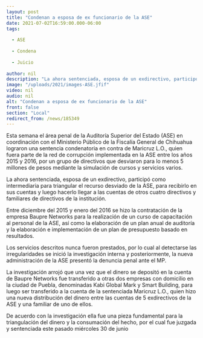 ```yaml
---
layout: post
title: "Condenan a esposa de ex funcionario de la ASE"
date: 2021-07-02T16:59:00.000-06:00
tags:
  
  - ASE
  
  - Condena
  
  - Juicio
  
author: nil
description: "La ahora sentenciada, esposa de un exdirectivo, participó como intermediaria para triangular el recurso desviado de la ASE"
image: "/uploads/2021/images-ASE.jfif"
video: nil
audio: nil
alt: "Condenan a esposa de ex funcionario de la ASE"
front: false
section: "Local"
redirect_from: /news/185349
---
```


Esta semana el área penal de la Auditoría Superior del Estado (ASE) en coordinación con el Ministerio Público de la Fiscalía General de Chihuahua lograron una sentencia condenatoria en contra de Maricruz L.O., quien fuera parte de la red de corrupción implementada en la ASE entre los años 2015 y 2016, por un grupo de directivos que desviaron para lo menos 5 millones de pesos mediante la simulación de cursos y servicios varios.

La ahora sentenciada, esposa de un exdirectivo, participó como intermediaria para triangular el recurso desviado de la ASE, para recibirlo en sus cuentas y luego hacerlo llegar a las cuentas de otros cuatro directivos y familiares de directivos de la institución.   

Entre diciembre del 2015 y enero del 2016 se hizo la contratación de la empresa Baupre Networks para la realización de un curso de capacitación al personal de la ASE, así como la elaboración de un plan anual de auditoría y la elaboración e implementación de un plan de presupuesto basado en resultados.
 
Los servicios descritos nunca fueron prestados, por lo cual al detectarse las irregularidades se inició la investigación interna y posteriormente, la nueva administración de la ASE presentó la denuncia penal ante el MP.

La investigación arrojó que una vez que el dinero se depositó en la cuenta de Baupre Networks fue transferido a otras dos empresas con domicilio en la ciudad de Puebla, denominadas Kabi Global Mark y Smart Building, para luego ser transferido a la cuenta de la sentenciada Maricruz L.O., quien hizo una nueva distribución del dinero entre las cuentas de 5 exdirectivos de la ASE y una familiar de uno de ellos.

De acuerdo con la investigación ella fue una pieza fundamental para la triangulación del dinero y la consumación del hecho, por el cual fue juzgada y sentenciada este pasado miércoles 30 de junio